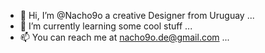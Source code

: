 - 👋 Hi, I’m @Nacho9o a creative Designer from Uruguay ...
- 🌱 I’m currently learning some cool stuff ...
- 📫 You can reach me at nacho9o.de@gmail.com ...

<!---
Nacho9o/Nacho9o is a ✨ special ✨ repository because its `README.md` (this file) appears on your GitHub profile.
You can click the Preview link to take a look at your changes.
--->
